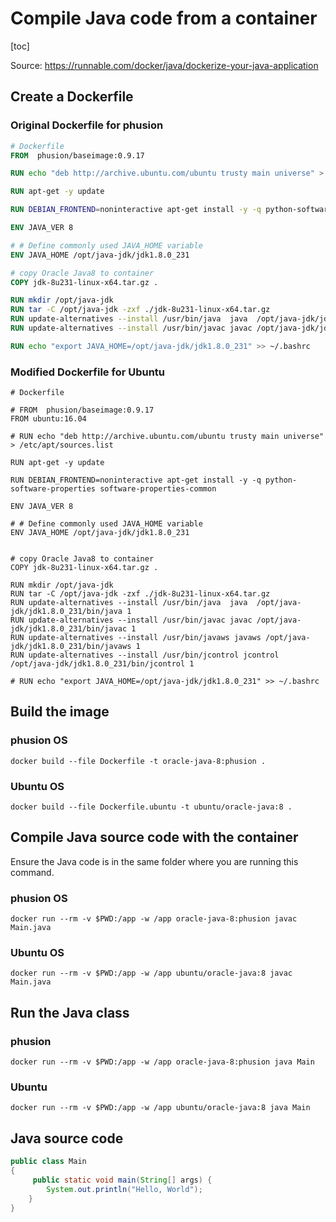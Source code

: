 # Compile Java code from a container

[toc]

Source: https://runnable.com/docker/java/dockerize-your-java-application

## Create a Dockerfile

### Original Dockerfile for phusion

```dockerfile
# Dockerfile
FROM  phusion/baseimage:0.9.17

RUN echo "deb http://archive.ubuntu.com/ubuntu trusty main universe" > /etc/apt/sources.list

RUN apt-get -y update

RUN DEBIAN_FRONTEND=noninteractive apt-get install -y -q python-software-properties software-properties-common

ENV JAVA_VER 8

# # Define commonly used JAVA_HOME variable
ENV JAVA_HOME /opt/java-jdk/jdk1.8.0_231

# copy Oracle Java8 to container
COPY jdk-8u231-linux-x64.tar.gz .

RUN mkdir /opt/java-jdk
RUN tar -C /opt/java-jdk -zxf ./jdk-8u231-linux-x64.tar.gz
RUN update-alternatives --install /usr/bin/java  java  /opt/java-jdk/jdk1.8.0_231/bin/java 1
RUN update-alternatives --install /usr/bin/javac javac /opt/java-jdk/jdk1.8.0_231/bin/javac 1

RUN echo "export JAVA_HOME=/opt/java-jdk/jdk1.8.0_231" >> ~/.bashrc
```



### Modified Dockerfile for Ubuntu

```
# Dockerfile

# FROM  phusion/baseimage:0.9.17
FROM ubuntu:16.04

# RUN echo "deb http://archive.ubuntu.com/ubuntu trusty main universe" > /etc/apt/sources.list

RUN apt-get -y update

RUN DEBIAN_FRONTEND=noninteractive apt-get install -y -q python-software-properties software-properties-common

ENV JAVA_VER 8

# # Define commonly used JAVA_HOME variable
ENV JAVA_HOME /opt/java-jdk/jdk1.8.0_231


# copy Oracle Java8 to container
COPY jdk-8u231-linux-x64.tar.gz .

RUN mkdir /opt/java-jdk
RUN tar -C /opt/java-jdk -zxf ./jdk-8u231-linux-x64.tar.gz
RUN update-alternatives --install /usr/bin/java  java  /opt/java-jdk/jdk1.8.0_231/bin/java 1
RUN update-alternatives --install /usr/bin/javac javac /opt/java-jdk/jdk1.8.0_231/bin/javac 1
RUN update-alternatives --install /usr/bin/javaws javaws /opt/java-jdk/jdk1.8.0_231/bin/javaws 1
RUN update-alternatives --install /usr/bin/jcontrol jcontrol /opt/java-jdk/jdk1.8.0_231/bin/jcontrol 1

# RUN echo "export JAVA_HOME=/opt/java-jdk/jdk1.8.0_231" >> ~/.bashrc
```



## Build the image

### phusion OS

```
docker build --file Dockerfile -t oracle-java-8:phusion .
```

### Ubuntu OS

```
docker build --file Dockerfile.ubuntu -t ubuntu/oracle-java:8 .
```



## Compile Java source code with the container

Ensure the Java code is in the same folder where you are running this command.

### phusion OS

```
docker run --rm -v $PWD:/app -w /app oracle-java-8:phusion javac Main.java
```

### Ubuntu OS

```
docker run --rm -v $PWD:/app -w /app ubuntu/oracle-java:8 javac Main.java
```



## Run the Java class

### phusion

```
docker run --rm -v $PWD:/app -w /app oracle-java-8:phusion java Main
```

### Ubuntu

```
docker run --rm -v $PWD:/app -w /app ubuntu/oracle-java:8 java Main
```



## Java source code

```java
public class Main
{
     public static void main(String[] args) {
        System.out.println("Hello, World");
    }
}
```

